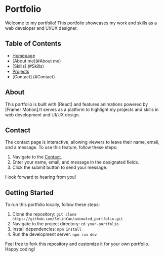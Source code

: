 # Portfolio

Welcome to my portfolio! This portfolio showcases my work and skills as a web developer and UI/UX designer.

## Table of Contents

- [Homepage](#Homepage)
- [About me](#About me)
- [Skills] (#Skills)
- [Projects](#Projects)
- [Contact] (#Contact)

## About

This portfolio is built with [React] and features animations powered by [Framer Motion].It serves as a platform to highlight my projects and skills in web development and UI/UX design.

## Contact

The contact page is interactive, allowing viewers to leave their name, email, and a message. To use this feature, follow these steps:

1. Navigate to the [Contact](#Contact).
2. Enter your name, email, and message in the designated fields.
3. Click the submit button to send your message.

I look forward to hearing from you!

## Getting Started

To run this portfolio locally, follow these steps:

1. Clone the repository:
   `git clone https://github.com/SelinYan/animated_portfolio.git`
2. Navigate to the project directory: `cd your-portfolio`
3. Install dependencies: `npm install`
4. Run the development server: `npm run dev`

Feel free to fork this repository and customize it for your own portfolio. Happy coding!

